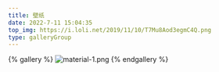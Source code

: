 ```yaml
---
title: 壁纸
date: 2022-7-11 15:04:35
top_img: https://i.loli.net/2019/11/10/T7Mu8Aod3egmC4Q.png
type: galleryGroup
---
```


{% gallery %}
![material-1.png](https://bing-api.xlenco.eu.org)
{% endgallery %}
